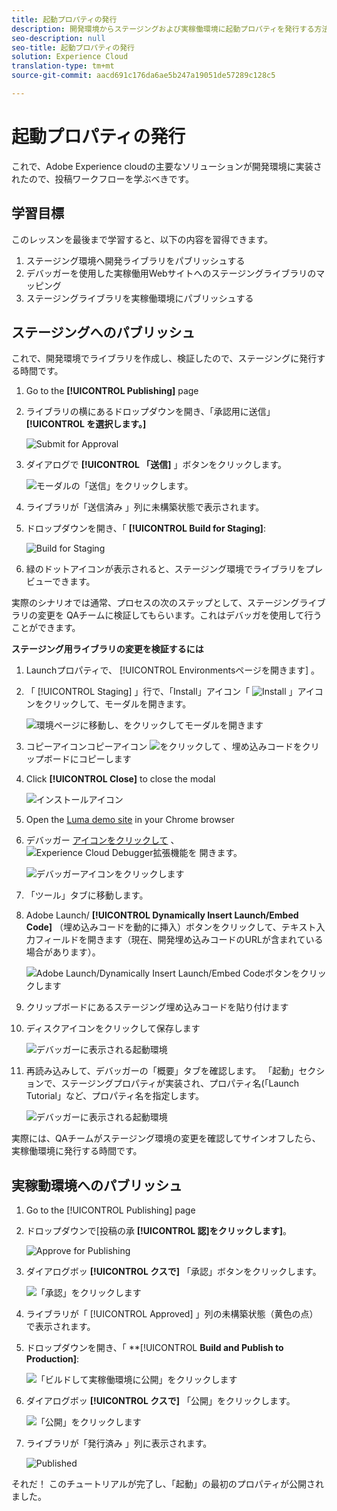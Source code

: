 ```yaml
---
title: 起動プロパティの発行
description: 開発環境からステージングおよび実稼働環境に起動プロパティを発行する方法について説明します。 このレッスンは、「WebサイトにExperience cloudを導入する（起動）」チュートリアルの一部です。
seo-description: null
seo-title: 起動プロパティの発行
solution: Experience Cloud
translation-type: tm+mt
source-git-commit: aacd691c176da6ae5b247a19051de57289c128c5

---
```



# 起動プロパティの発行

これで、Adobe Experience cloudの主要なソリューションが開発環境に実装されたので、投稿ワークフローを学ぶべきです。

## 学習目標

このレッスンを最後まで学習すると、以下の内容を習得できます。

1. ステージング環境へ開発ライブラリをパブリッシュする
1. デバッガーを使用した実稼働用Webサイトへのステージングライブラリのマッピング
1. ステージングライブラリを実稼働環境にパブリッシュする

## ステージングへのパブリッシュ

これで、開発環境でライブラリを作成し、検証したので、ステージングに発行する時間です。

1. Go to the **[!UICONTROL Publishing]** page

1. ライブラリの横にあるドロップダウンを開き、「承認用に送信」 **[!UICONTROL を選択します。]**

   ![Submit for Approval](images/publishing-submitForApproval.png)

1. ダイアログで **[!UICONTROL 「送信]** 」ボタンをクリックします。

   ![モーダルの「送信」をクリックします。](images/publishing-submit.png)

1. ライブラリが「送信済み  」列に未構築状態で表示されます。

1. ドロップダウンを開き、「 **[!UICONTROL Build for Staging]**:

   ![Build for Staging](images/publishing-buildForStaging.png)

1. 緑のドットアイコンが表示されると、ステージング環境でライブラリをプレビューできます。

実際のシナリオでは通常、プロセスの次のステップとして、ステージングライブラリの変更を QAチームに検証してもらいます。これはデバッガを使用して行うことができます。

**ステージング用ライブラリの変更を検証するには**

1. Launchプロパティで、 [!UICONTROL Environmentsページを開きます] 。

1. 「 [!UICONTROL Staging] 」行で、「Install」アイコン「 ![Install](images/launch-installIcon.png) 」アイコンをクリックして、モーダルを開きます。

   ![環境ページに移動し、をクリックしてモーダルを開きます](images/publishing-getStagingCode.png)

1. コピーアイコンコピーアイコン ![をクリックして](images/launch-copyIcon.png) 、埋め込みコードをクリップボードにコピーします

1. Click **[!UICONTROL Close]** to close the modal

   ![インストールアイコン](images/publishing-copyStagingCode.png)

1. Open the [Luma demo site](https://luma.enablementadobe.com/content/luma/us/en.html) in your Chrome browser

1. デバッガー [アイコンをクリックして](https://chrome.google.com/webstore/detail/adobe-experience-cloud-de/ocdmogmohccmeicdhlhhgepeaijenapj) 、 ![Experience Cloud Debugger拡張機能を](images/icon-debugger.png) 開きます。

   ![デバッガーアイコンをクリックします](images/switchEnvironments-openDebugger.png)

1. 「ツール」タブに移動します。

1. Adobe Launch/ **[!UICONTROL Dynamically Insert Launch/Embed Code]** （埋め込みコードを動的に挿入）ボタンをクリックして、テキスト入力フィールドを開きます（現在、開発埋め込みコードのURLが含まれている場合があります）。

   ![Adobe Launch/Dynamically Insert Launch/Embed Codeボタンをクリックします](images/switchEnvironments-debugger-editEmbedCode.png)

1. クリップボードにあるステージング埋め込みコードを貼り付けます

1. ディスクアイコンをクリックして保存します

   ![デバッガーに表示される起動環境](images/switchEnvironments-debugger-save.png)

1. 再読み込みして、デバッガーの「概要」タブを確認します。 「起動」セクションで、ステージングプロパティが実装され、プロパティ名(「Launch Tutorial」など、プロパティ名を指定します。

   ![デバッガーに表示される起動環境](images/publishing-debugger-staging.png)

実際には、QAチームがステージング環境の変更を確認してサインオフしたら、実稼働環境に発行する時間です。

## 実稼動環境へのパブリッシュ

1. Go to the [!UICONTROL Publishing] page

1. ドロップダウンで[投稿の承 **[!UICONTROL 認]をクリックします]**。

   ![Approve for Publishing](images/publishing-approveForPublishing.png)

1. ダイアログボッ **[!UICONTROL クスで]** 「承認」ボタンをクリックします。

   ![「承認」をクリックします](images/publishing-approve.png)

1. ライブラリが「 [!UICONTROL Approved] 」列の未構築状態（黄色の点）で表示されます。

1. ドロップダウンを開き、「 **[!UICONTROL **Build and Publish to Production]**:

   ![「ビルドして実稼働環境に公開」をクリックします](images/publishing-buildAndPublishToProduction.png)

1. ダイアログボッ **[!UICONTROL クスで]** 「公開」をクリックします。

   ![「公開」をクリックします](images/publishing-publish.png)

1. ライブラリが「発行済み  」列に表示されます。

   ![Published](images/publishing-published.png)

それだ！ このチュートリアルが完了し、「起動」の最初のプロパティが公開されました。